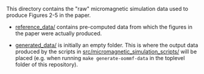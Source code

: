This directory contains the "raw" micromagnetic simulation data used
to produce Figures 2-5 in the paper.

- [reference_data/](./reference_data/) contains pre-computed data from
  which the figures in the paper were actually produced.

- [generated_data/](./generated_data/) is initially an empty folder.
  This is where the output data produced by the scripts in
  [src/micromagnetic_simulation_scripts/](../src/micromagnetic_simulation_scripts/)
  will be placed (e.g. when running `make generate-oommf-data` in
  the toplevel folder of this repository).